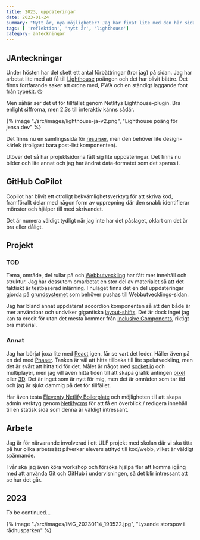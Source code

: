 ```yaml
---
title: 2023, uppdateringar
date: 2023-01-24
summary: "Nytt år, nya möjligheter? Jag har fixat lite med den här sidan i vanlig ordning och pysslar på med både arbete och projekt."
tags: [ 'reflektion', 'nytt år', 'lighthouse']
category: anteckningar
---
```


## JAnteckningar

Under hösten har det skett ett antal förbättringar (tror jag) på sidan. Jag har arbetat lite med att få till [Lighthouse](https://developer.chrome.com/docs/lighthouse/overview/) poängen och det har blivit bättre. Det finns fortfarande saker att ordna med, PWA och en ständigt laggande font från typekit. 😠

Men såhär ser det ut för tillfället genom Netlifys Lighthouse-plugin. Bra enlight siffrorna, men 2.3s till interaktiv känns sådär.

{% image "./src/images/lighthouse-ja-v2.png", "Lighthouse poäng för jensa.dev" %} 

Det finns nu en samlingssida för [resurser](/resurser), men den behöver lite design-kärlek (troligast bara post-list komponenten).

Utöver det så har projektsidorna fått sig lite uppdateringar. Det finns nu bilder och lite annat och jag har ändrat data-formatet som det sparas i.

## GitHub CoPilot

Copilot har blivit ett otroligt bekvämlighetsverktyg för att skriva kod, framförallt delar med någon form av upprepning där den snabb identifierar mönster och hjälper till med skrivandet.

Det är numera väldigt tydligt när jag inte har det påslaget, oklart om det är bra eller dåligt.

## Projekt

### TOD

Tema, område, del rullar på och [Webbutveckling](https://webbutveckling.jensa.dev) har fått mer innehåll och struktur. Jag har dessutom omarbetat en stor del av materialet så att det faktiskt är testbaserad inlärning. I nuläget finns det en del uppdateringar gjorda på [grundsystemet](https://tod.jensa.dev/) som behöver pushas till Webbutvecklings-sidan.

Jag har bland annat uppdaterat accordion komponenten så att den både är mer användbar och undviker gigantiska [layout-shifts](https://developers.google.com/publisher-tag/guides/minimize-layout-shift#:~:text=A%20layout%20shift%20occurs%20when,result%20of%20a%20user%20action.). Det är dock inget jag kan ta credit för utan det mesta kommer från [Inclusive Components](https://inclusive-components.design), riktigt bra material.

### Annat

Jag har börjat joxa lite med [React](https://reactjs.org/) igen, får se vart det leder. Håller även på en del med [Phaser](https://phaser.io/phaser3). Tanken är väl att hitta tillbaka till lite spelutveckling, men det är svårt att hitta tid för det. Målet är något med [socket.io](https://socket.io/) och multiplayer, men jag vill även hitta tiden till att skapa grafik antingen [pixel](https://www.aseprite.org/) eller [3D](https://www.blender.org/). Det är inget som är nytt för mig, men det är områden som tar tid och jag är sjukt dammig på det för tillfället.

Har även testa [Eleventy Netlify Boilerplate](https://eleventy-netlify-boilerplate.netlify.app/) och möjligheten till att skapa admin verktyg genom [Netlifycms](https://www.netlifycms.org/) för att få en överblick / redigera innehåll till en statisk sida som denna är väldigt intressant.

## Arbete

Jag är för närvarande involverad i ett ULF projekt med skolan där vi ska titta på hur olika arbetssätt påverkar elevers attityd till kod/webb, vilket är väldigt spännande.

I vår ska jag även köra workshop och försöka hjälpa fler att komma igång med att använda Git och GitHub i undervisningen, så det blir intressant att se hur det går.

## 2023

To be continued...

{% image "./src/images/IMG_20230114_193522.jpg", "Lysande storspov i rådhusparken" %}